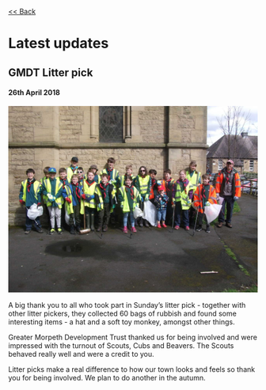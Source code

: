 [<< Back](/)

# Latest updates

## GMDT Litter pick
#### 26th April 2018

![Litter pick 2018](/images/litter-pick-2018.jpg)

A big thank you to all who took part in Sunday’s litter pick - together with other litter pickers, they collected 60 bags of rubbish and found some interesting items - a hat and a soft toy monkey, amongst other things.

Greater Morpeth Development Trust thanked us for being involved and were impressed with the turnout of Scouts, Cubs and Beavers.  The Scouts behaved really well and were a credit to you.

Litter picks make a real difference to how our town looks and feels so thank you for being involved. We plan to do another in the autumn.
